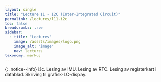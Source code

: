 ```yaml
---
layout: single
title: "Lecture 11 - I2C (Inter-Integrated Circuit)"
permalink: /lectures/l11-i2c
toc: false
breadcrumbs: true
sidebar:
  - title: "Lectures"
    image: /assets/images/logo.png
    image_alt: "image"
    nav: lectures
taxonomy: markup
---
```


{: .notice--info}
i2c. Lesing av IMU. Lesing av RTC. Lesing av registerkart i datablad. Skriving til grafisk-LC-display.



